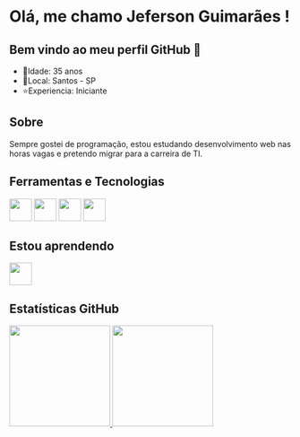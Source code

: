 # Olá, me chamo Jeferson Guimarães ! 
## Bem vindo ao meu perfil GitHub 👋

- 🎂Idade: 35 anos
- 📍Local: Santos - SP
- ⭐Experiencia: Iniciante

## Sobre
Sempre gostei de programação, estou estudando desenvolvimento web nas horas vagas e pretendo migrar para a carreira de TI.
<!---
jefersonwebdev/jefersonwebdev is a ✨ special ✨ repository because its `README.md` (this file) appears on your GitHub profile.
You can click the Preview link to take a look at your changes.
--->

## Ferramentas e Tecnologias
<div>  
  <img src="https://cdn.jsdelivr.net/gh/devicons/devicon@latest/icons/html5/html5-original-wordmark.svg" width="40" height="40"/>
  <img src="https://cdn.jsdelivr.net/gh/devicons/devicon@latest/icons/css3/css3-original-wordmark.svg" width="40" height="40"/>
  <img src="https://cdn.jsdelivr.net/gh/devicons/devicon@latest/icons/wordpress/wordpress-plain.svg" width="40" height="40"/>
  <img src="https://cdn.jsdelivr.net/gh/devicons/devicon@latest/icons/woocommerce/woocommerce-plain-wordmark.svg" width="40" height="40"/>
</div>

## Estou aprendendo
<img src="https://cdn.jsdelivr.net/gh/devicons/devicon@latest/icons/javascript/javascript-original.svg" width="40" height="40"/>

## Estatísticas GitHub
<div>
  <a href="https://github.com/jefersonwebdev">
  <img loading="lazy" height="180em" src="https://github-readme-stats.vercel.app/api/top-langs/?username=jefersonwebdev&layout=compact&langs_count=7&theme=dracula"/>
  <img loading="lazy" height="180em" src="https://github-readme-stats.vercel.app/api?username=jefersonwebdev&show_icons=true&theme=dracula&include_all_commits=true&count_private=true"/>
</div>
